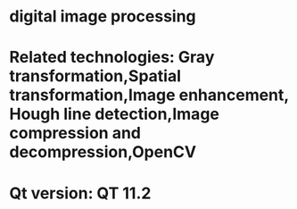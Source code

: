 # digital image processing
# Related technologies: Gray transformation,Spatial transformation,Image enhancement, Hough line detection,Image compression and decompression,OpenCV
# Qt version: QT 11.2
# 